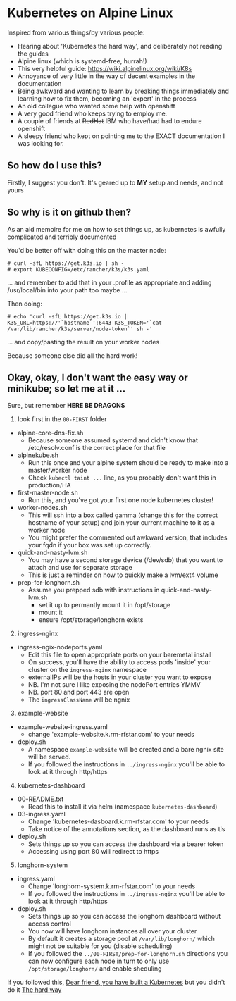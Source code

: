 # Kubernetes on Alpine Linux

Inspired from various things/by various people:
* Hearing about 'Kubernetes the hard way', and deliberately not reading the guides
* Alpine linux (which is systemd-free, hurrah!) 
* This very helpful guide: https://wiki.alpinelinux.org/wiki/K8s
* Annoyance of very little in the way of decent examples in the documentation
* Being awkward and wanting to learn by breaking things immediately and learning how to fix them, becoming an 'expert' in the process
* An old collegue who wanted some help with openshift
* A very good friend who keeps trying to employ me.
* A couple of friends at ~~RedHat~~ IBM who have/had had to endure openshift
* A sleepy friend who kept on pointing me to the EXACT documentation I was looking for.

## So how do I use this?

Firstly, I suggest you don't. It's geared up to **MY** setup and needs, and not yours

## So why is it on github then?

As an aid memoire for me on how to set things up, as kubernetes is awfully complicated and terribly documented

You'd be better off with doing this on the master node:

```console
# curl -sfL https://get.k3s.io | sh -
# export KUBECONFIG=/etc/rancher/k3s/k3s.yaml
```
... and remember to add that in your .profile as appropriate and adding /usr/local/bin into your path too maybe ...

Then doing:
```console
# echo 'curl -sfL https://get.k3s.io | K3S_URL=https://'`hostname`':6443 K3S_TOKEN='`cat /var/lib/rancher/k3s/server/node-token`' sh -'
```

... and copy/pasting the result on your worker nodes

Because someone else did all the hard work!

## Okay, okay, I don't want the easy way or minikube; so let me at it ...

Sure, but remember **HERE BE DRAGONS**

1. look first in the `00-FIRST` folder
  * alpine-core-dns-fix.sh
    * Because someone assumed systemd and didn't know that /etc/resolv.conf is the correct place for that file
  * alpinekube.sh
    * Run this once and your alpine system should be ready to make into a master/worker node
    * Check `kubectl taint ...` line, as you probably don't want this in production/HA
  * first-master-node.sh
    * Run this, and you've got your first one node kubernetes cluster!
  * worker-nodes.sh
    * This will ssh into a box called gamma (change this for the correct hostname of your setup) and join your current machine to it as a worker node
    * You might prefer the commented out awkward version, that includes your fqdn if your box was set up correctly.
  * quick-and-nasty-lvm.sh
    * You may have a second storage device (/dev/sdb) that you want to attach and use for separate storage
    * This is just a reminder on how to quickly make a lvm/ext4 volume
  * prep-for-longhorn.sh
    * Assume you prepped sdb with instructions in quick-and-nasty-lvm.sh
      * set it up to permantly mount it in /opt/storage
      * mount it
      * ensure /opt/storage/longhorn exists
2. ingress-nginx
  * ingress-ngix-nodeports.yaml
    * Edit this file to open appropriate ports on your baremetal install
    * On success, you'll have the ability to access pods 'inside' your cluster on the `ingress-nginx` namespace
    * externalIPs will be the hosts in your cluster you want to expose
    * NB. I'm not sure I like exposing the nodePort entries YMMV
    * NB. port 80 and port 443 are open
    * The `ingressClassName` will be ngnix
3. example-website
  * example-website-ingress.yaml
    * change 'example-website.k.rm-rfstar.com' to your needs
  * deploy.sh
    * A namespace `example-website` will be created and a bare ngnix site will be served.
    * If you followed the instructions in `../ingress-nginx` you'll be able to look at it through http/https
4. kubernetes-dashboard
  * 00-README.txt
    * Read this to install it via helm (namespace `kubernetes-dashboard`)
  * 03-ingress.yaml
    * Change 'kubernetes-dasboard.k.rm-rfstar.com' to your needs
    * Take notice of the annotations section, as the dashboard runs as tls
  * deploy.sh
    * Sets things up so you can access the dashboard via a bearer token
    * Accessing using port 80 will redirect to https
5. longhorn-system
  * ingress.yaml
    * Change 'longhorn-system.k.rm-rfstar.com' to your needs
    * If you followed the instructions in `../ingress-nginx` you'll be able to look at it through http/https
  * deploy.sh
    * Sets things up so you can access the longhorn dashboard without access control
    * You now will have longhorn instances all over your cluster
    * By default it creates a storage pool at `/var/lib/longhorn/` which might not be suitable for you (disable scheduling)
    * If you followed the `../00-FIRST/prep-for-longhorn.sh` directions you can now configure each node in turn to only use `/opt/storage/longhorn/` and enable sheduling



If you followed this, [Dear friend, you have built a Kubernetes](https://www.macchaffee.com/blog/2024/you-have-built-a-kubernetes/) but you didn't do it [The hard way](https://github.com/kelseyhightower/kubernetes-the-hard-way)


